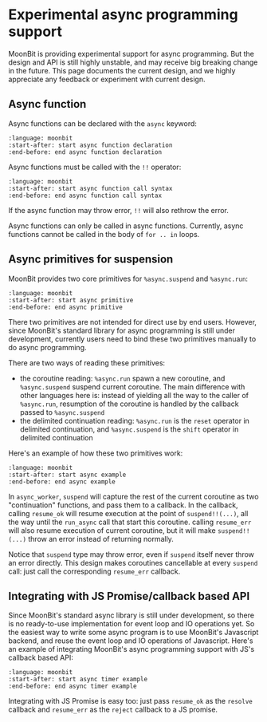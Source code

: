 # Experimental async programming support

MoonBit is providing experimental support for async programming.
But the design and API is still highly unstable, and may receive big breaking change in the future.
This page documents the current design, and we highly appreciate any feedback or experiment with current design.

## Async function
Async functions can be declared with the `async` keyword:

```{literalinclude} /sources/async/src/async.mbt
:language: moonbit
:start-after: start async function declaration
:end-before: end async function declaration
```

Async functions must be called with the `!!` operator:

```{literalinclude} /sources/async/src/async.mbt
:language: moonbit
:start-after: start async function call syntax
:end-before: end async function call syntax
```

If the async function may throw error, `!!` will also rethrow the error.

Async functions can only be called in async functions. Currently, async functions cannot be called in the body of `for .. in` loops.

## Async primitives for suspension
MoonBit provides two core primitives for `%async.suspend` and `%async.run`:

```{literalinclude} /sources/async/src/async.mbt
:language: moonbit
:start-after: start async primitive
:end-before: end async primitive
```

There two primitives are not intended for direct use by end users.
However, since MoonBit's standard library for async programming is still under development,
currently users need to bind these two primitives manually to do async programming.

There are two ways of reading these primitives:

- the coroutine reading: `%async.run` spawn a new coroutine,
  and `%async.suspend` suspend current coroutine.
  The main difference with other languages here is:
  instead of yielding all the way to the caller of `%async.run`,
  resumption of the coroutine is handled by the callback passed to `%async.suspend`
- the delimited continuation reading: `%async.run` is the `reset` operator in delimited continuation,
  and `%async.suspend` is the `shift` operator in delimited continuation

Here's an example of how these two primitives work:

```{literalinclude} /sources/async/src/async.mbt
:language: moonbit
:start-after: start async example
:end-before: end async example
```

In `async_worker`, `suspend` will capture the rest of the current coroutine as two "continuation" functions, and pass them to a callback.
In the callback, calling `resume_ok` will resume execution at the point of `suspend!!(...)`,
all the way until the `run_async` call that start this coroutine.
calling `resume_err` will also resume execution of current coroutine,
but it will make `suspend!!(...)` throw an error instead of returning normally.

Notice that `suspend` type may throw error, even if `suspend` itself never throw an error directly.
This design makes coroutines cancellable at every `suspend` call: just call the corresponding `resume_err` callback.

## Integrating with JS Promise/callback based API
Since MoonBit's standard async library is still under development,
so there is no ready-to-use implementation for event loop and IO operations yet.
So the easiest way to write some async program is to use MoonBit's Javascript backend,
and reuse the event loop and IO operations of Javascript.
Here's an example of integrating MoonBit's async programming support with JS's callback based API:

```{literalinclude} /sources/async/src/async.mbt
:language: moonbit
:start-after: start async timer example
:end-before: end async timer example
```

Integrating with JS Promise is easy too:
just pass `resume_ok` as the `resolve` callback and `resume_err` as the `reject` callback to a JS promise.

